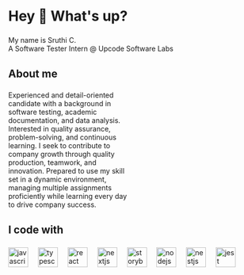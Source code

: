 <h1 align="left">Hey 👋 What's up?</h1>

###

<p align="left">My name is Sruthi C. <br>A Software Tester Intern @ Upcode Software Labs</p>

###

<h2 align="left">About me</h2>

###

<p align="left">Experienced and detail-oriented <br>candidate with a background in <br>software testing, academic <br>documentation, and data analysis. <br>Interested in quality assurance, <br>problem-solving, and continuous <br>learning. I seek to contribute to <br>company growth through quality <br>production, teamwork, and <br>innovation. Prepared to use my skill <br>set in a dynamic environment, <br>managing multiple assignments <br>proficiently while learning every day <br>to drive company success.</p>

###

<h2 align="left">I code with</h2>

###

<div align="left">
  <img src="https://cdn.jsdelivr.net/gh/devicons/devicon/icons/javascript/javascript-original.svg" height="40" alt="javascript logo"  />
  <img width="12" />
  <img src="https://cdn.jsdelivr.net/gh/devicons/devicon/icons/typescript/typescript-original.svg" height="40" alt="typescript logo"  />
  <img width="12" />
  <img src="https://cdn.jsdelivr.net/gh/devicons/devicon/icons/react/react-original.svg" height="40" alt="react logo"  />
  <img width="12" />
  <img src="https://cdn.jsdelivr.net/gh/devicons/devicon/icons/nextjs/nextjs-original.svg" height="40" alt="nextjs logo"  />
  <img width="12" />
  <img src="https://cdn.jsdelivr.net/gh/devicons/devicon/icons/storybook/storybook-original.svg" height="40" alt="storybook logo"  />
  <img width="12" />
  <img src="https://cdn.jsdelivr.net/gh/devicons/devicon/icons/nodejs/nodejs-original.svg" height="40" alt="nodejs logo"  />
  <img width="12" />
  <img src="https://cdn.jsdelivr.net/gh/devicons/devicon/icons/nestjs/nestjs-original.svg" height="40" alt="nestjs logo"  />
  <img width="12" />
  <img src="https://cdn.jsdelivr.net/gh/devicons/devicon/icons/jest/jest-plain.svg" height="40" alt="jest logo"  />
</div>

###
